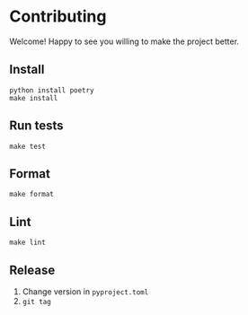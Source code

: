 # Contributing

Welcome! Happy to see you willing to make the project better.

## Install

```
python install poetry
make install
```

## Run tests

```
make test
```

## Format

```
make format
```

## Lint

```
make lint
```

## Release

1. Change version in `pyproject.toml`
1. `git tag`
